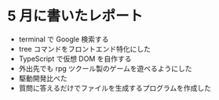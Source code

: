 # 5 月に書いたレポート

- terminal で Google 検索する
- tree コマンドをフロントエンド特化にした
- TypeScript で仮想 DOM を自作する
- 外出先でも rpg ツクール製のゲームを遊べるようにした
- 駆動開発比べた
- 質問に答えるだけでファイルを生成するプログラムを作成した
